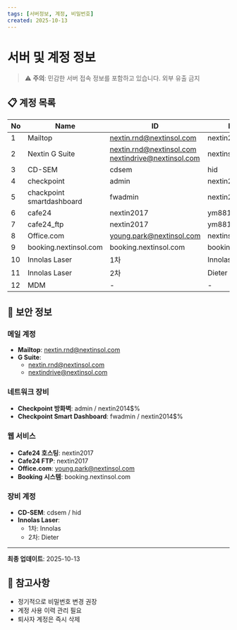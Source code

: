 ```yaml
---
tags: [서버정보, 계정, 비밀번호]
created: 2025-10-13
---
```


# 서버 및 계정 정보

> ⚠️ **주의**: 민감한 서버 접속 정보를 포함하고 있습니다. 외부 유출 금지

## 📋 계정 목록

| No | Name | ID | Password |
|---|---|---|---|
| 1 | Mailtop | nextin.rnd@nextinsol.com | nextin2021 |
| 2 | Nextin G Suite | nextin.rnd@nextinsol.com<br>nextindrive@nextinsol.com | nextinsol2012#$ |
| 3 | CD-SEM | cdsem | hid |
| 4 | checkpoint | admin | nextin2014$% |
| 5 | chackpoint smartdashboard | fwadmin | nextin2014$% |
| 6 | cafe24 | nextin2017 | ym8811z!!@ |
| 7 | cafe24_ftp | nextin2017 | ym881121@! |
| 8 | Office.com | young.park@nextinsol.com | nextinsol2023! |
| 9 | booking.nextinsol.com | booking.nextinsol.com | booking.nextinsol.com |
| 10 | Innolas Laser | 1차 | Innolas |
| 11 | Innolas Laser | 2차 | Dieter |
| 12 | MDM | - | - |

## 🔐 보안 정보

### 메일 계정
- **Mailtop**: nextin.rnd@nextinsol.com
- **G Suite**: 
  - nextin.rnd@nextinsol.com
  - nextindrive@nextinsol.com

### 네트워크 장비
- **Checkpoint 방화벽**: admin / nextin2014$%
- **Checkpoint Smart Dashboard**: fwadmin / nextin2014$%

### 웹 서비스
- **Cafe24 호스팅**: nextin2017
- **Cafe24 FTP**: nextin2017
- **Office.com**: young.park@nextinsol.com
- **Booking 시스템**: booking.nextinsol.com

### 장비 계정
- **CD-SEM**: cdsem / hid
- **Innolas Laser**: 
  - 1차: Innolas
  - 2차: Dieter

---

**최종 업데이트**: 2025-10-13

## 📌 참고사항
- 정기적으로 비밀번호 변경 권장
- 계정 사용 이력 관리 필요
- 퇴사자 계정은 즉시 삭제
